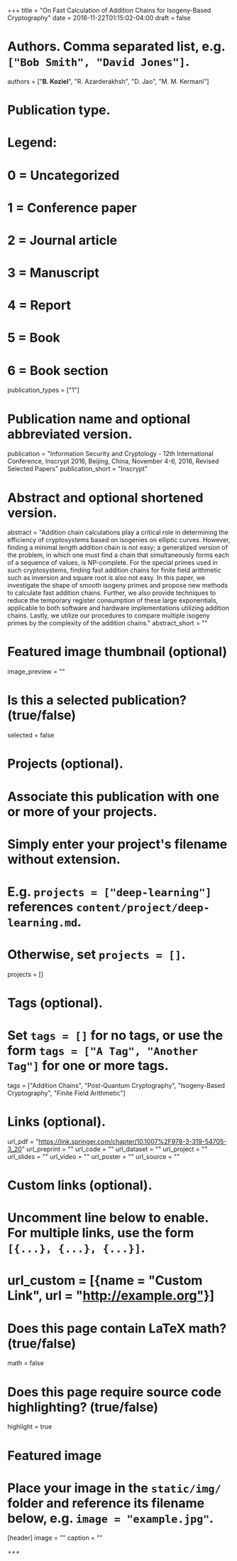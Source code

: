 +++
title = "On Fast Calculation of Addition Chains for Isogeny-Based Cryptography"
date = 2016-11-22T01:15:02-04:00
draft = false

# Authors. Comma separated list, e.g. `["Bob Smith", "David Jones"]`.
authors = ["__B. Koziel__", "R. Azarderakhsh", "D. Jao", "M. M. Kermani"]

# Publication type.
# Legend:
# 0 = Uncategorized
# 1 = Conference paper
# 2 = Journal article
# 3 = Manuscript
# 4 = Report
# 5 = Book
# 6 = Book section
publication_types = ["1"]

# Publication name and optional abbreviated version.
publication = "Information Security and Cryptology - 12th International Conference, Inscrypt 2016, Beijing, China, November 4-6, 2016, Revised Selected Papers"
publication_short = "Inscrypt"

# Abstract and optional shortened version.
abstract = "Addition chain calculations play a critical role in determining the efficiency of cryptosystems based on isogenies on elliptic curves. However, finding a minimal length addition chain is not easy; a generalized version of the problem, in which one must find a chain that simultaneously forms each of a sequence of values, is NP-complete. For the special primes used in such cryptosystems, finding fast addition chains for finite field arithmetic such as inversion and square root is also not easy. In this paper, we investigate the shape of smooth isogeny primes and propose new methods to calculate fast addition chains. Further, we also provide techniques to reduce the temporary register consumption of these large exponentials, applicable to both software and hardware implementations utilizing addition chains. Lastly, we utilize our procedures to compare multiple isogeny primes by the complexity of the addition chains."
abstract_short = ""

# Featured image thumbnail (optional)
image_preview = ""

# Is this a selected publication? (true/false)
selected = false

# Projects (optional).
#   Associate this publication with one or more of your projects.
#   Simply enter your project's filename without extension.
#   E.g. `projects = ["deep-learning"]` references `content/project/deep-learning.md`.
#   Otherwise, set `projects = []`.
projects = []

# Tags (optional).
#   Set `tags = []` for no tags, or use the form `tags = ["A Tag", "Another Tag"]` for one or more tags.
tags = ["Addition Chains", "Post-Quantum Cryptography", "Isogeny-Based Cryptography", "Finite Field Arithmetic"]

# Links (optional).
url_pdf = "https://link.springer.com/chapter/10.1007%2F978-3-319-54705-3_20"
url_preprint = ""
url_code = ""
url_dataset = ""
url_project = ""
url_slides = ""
url_video = ""
url_poster = ""
url_source = ""

# Custom links (optional).
#   Uncomment line below to enable. For multiple links, use the form `[{...}, {...}, {...}]`.
# url_custom = [{name = "Custom Link", url = "http://example.org"}]

# Does this page contain LaTeX math? (true/false)
math = false

# Does this page require source code highlighting? (true/false)
highlight = true

# Featured image
# Place your image in the `static/img/` folder and reference its filename below, e.g. `image = "example.jpg"`.
[header]
image = ""
caption = ""

+++

